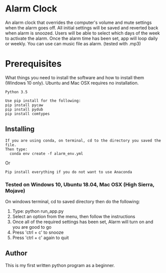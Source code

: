 # Alarm Clock

An alarm clock that overrides the computer's volume and mute settings when the alarm goes off.
All initial settings will be saved and reverted back when alarm is snoozed.
Users will be able to select which days of the week to activate the alarm.
Once the alarm time has been set, app will loop daily or weekly.
You can use can music file as alarm. (tested with .mp3)

# Prerequisites

What things you need to install the software and how to install them (Windows 10 only).
Ubuntu and Mac OSX requires no installation.

```
Python 3.5

Use pip install for the following:
pip install pycaw
pip install pydub
pip install comtypes
```

## Installing

```
If you are using conda, on terminal, cd to the directory you saved the file.
Then type:
  conda env create -f alarm_env.yml
```

Or

```
Pip install everything if you do not want to use Anaconda
```

### Tested on Windows 10, Ubuntu 18.04, Mac OSX (High Sierra, Mojave)

On windows terminal, cd to saved directory then do the following:
1) Type: python run_app.py
2) Select an option from the menu, then follow the instructions
6) Once all of the required settings has been set, Alarm will turn on and you are good to go
7) Press 'ctrl + c' to snooze
8) Press 'ctrl + c' again to quit

## Author

This is my first written python program as a beginner.
